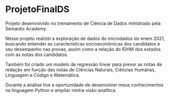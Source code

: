 # ProjetoFinalDS
Projeto desenvolvido no treinamento de Ciência de Dados ministrado pela Semantix Academy.

Nesse projeto realizei a exploração de dados do microdados do enem 2021, buscando entender as características socioeconômicas dos candidatos e seu desempenho nas provas, assim como a relação do IDHM dos estados com as notas dos candidatos.

Também foi criado um modelo de regressão linear para prever as notas de redação em função das notas de Ciências Naturais, Ciências Humanas, Linguagem e Código e Matemática.

Durante a análise tive a oportunidade de desenvolver meus conhecimentos na linguagem Python e ampliar minha visão analítica.
